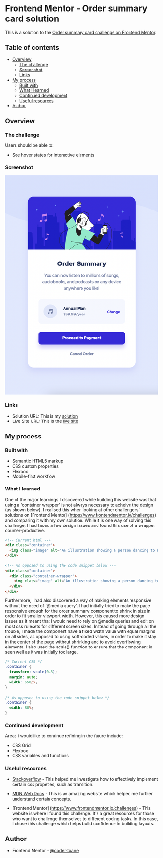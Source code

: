 # Frontend Mentor - Order summary card solution

This is a solution to the [Order summary card challenge on Frontend Mentor](https://www.frontendmentor.io/challenges/order-summary-component-QlPmajDUj). 

## Table of contents

- [Overview](#overview)
  - [The challenge](#the-challenge)
  - [Screenshot](#screenshot)
  - [Links](#links)
- [My process](#my-process)
  - [Built with](#built-with)
  - [What I learned](#what-i-learned)
  - [Continued development](#continued-development)
  - [Useful resources](#useful-resources)
- [Author](#author)

## Overview

### The challenge

Users should be able to:

- See hover states for interactive elements

### Screenshot

![A screenshot of the design](Resources/images/order-summary-screenshot.png)

### Links

- Solution URL: This is my [solution](https://www.frontendmentor.io/solutions/order-summary-component-challenge-hub-H0vr9g0hw)
- Live Site URL: This is the [live site](https://your-live-site-url.com)

## My process

### Built with

- Semantic HTML5 markup
- CSS custom properties
- Flexbox
- Mobile-first workflow

### What I learned

One of the major learnings I discovered while building this website was that using a 'container wrapper' is not always necessary to acheive the design (as shown below). I realised this when looking at other challengers' solutions on [Frontend Mentor] (https://www.frontendmentor.io/challenges) and comparing it with my own solution. While it is one way of solving this challenge, I had faced a few design issues and found this use of a wrapper counter-productive.

```html
<!-- Current html -->
<div class="container">
  <img class="image" alt="An illustration showing a person dancing to music on their device" src="Resources/images/illustration-hero.svg"> ...
</div>

<!-- As opposed to using the code snippet below -->
<div class="container">
  <div class="container-wrapper">
    <img class="image" alt="An illustration showing a person dancing to music on their device" src="Resources/images/illustration-hero.svg"> ...
  </div>
</div>
```

Furthermore, I had also discovered a way of making elements responsive without the need of '@media query'. I had initially tried to make the page responsive enough for the order summary component to shrink in size in order to fit smaller viewport width. However, this caused more design issues as it meant that I would need to rely on @media queries and edit on most css rulesets for different screen sizes. Instead of going through all the trouble, I made the component have a fixed width value with equal margins on all sides, as opposed to using soft-coded values, in order to make it stay in the center of the page without shrinking and to avoid overflowing elements. I also used the scale() function to ensure that the component is seen well as it was initially too large.

```css
/* Current CSS */
.container {
  transform: scale(0.8);
  margin: auto;
  width: 550px;
}

/* As opposed to using the code snippet below */
.container {
  width: 80%;
}
```

### Continued development

Areas I would like to continue refining in the future include:
- CSS Grid
- Flexbox
- CSS variables and functions

### Useful resources

- [Stackoverflow](https://stackoverflow.com/) - This helped me investigate how to effectively implement certain css propeties, such as transition.

- [MDN Web Docs](https://developer.mozilla.org/en-US/) - This is an amazing website which helped me further understand certain concepts.

- [Frontend Mentor] (https://www.frontendmentor.io/challenges) - This website is where I found this challenge. It's a great resources for those who want to challenge themselves to different coding tasks. In this case, I chose this challenge which helps build confidence in building layouts.

## Author

- Frontend Mentor - [@coder-txane](https://www.frontendmentor.io/profile/coder-txane)
